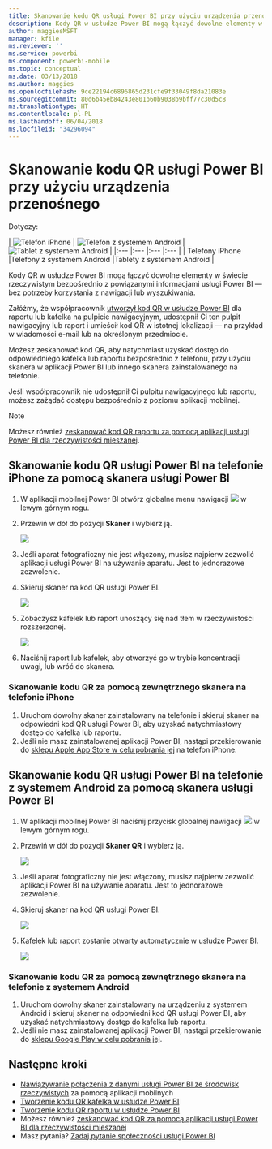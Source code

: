 ```yaml
---
title: Skanowanie kodu QR usługi Power BI przy użyciu urządzenia przenośnego
description: Kody QR w usłudze Power BI mogą łączyć dowolne elementy w świecie rzeczywistym bezpośrednio z powiązanymi informacjami usługi Power BI w aplikacji mobilnej Power BI dla telefonów iPhone i urządzeń z systemem Android.
author: maggiesMSFT
manager: kfile
ms.reviewer: ''
ms.service: powerbi
ms.component: powerbi-mobile
ms.topic: conceptual
ms.date: 03/13/2018
ms.author: maggies
ms.openlocfilehash: 9ce22194c6896865d231cfe9f33049f8da21083e
ms.sourcegitcommit: 80d6b45eb84243e801b60b9038b9bff77c30d5c8
ms.translationtype: HT
ms.contentlocale: pl-PL
ms.lasthandoff: 06/04/2018
ms.locfileid: "34296094"
---
```

# <a name="scan-a-power-bi-qr-code-from-your-mobile-device"></a>Skanowanie kodu QR usługi Power BI przy użyciu urządzenia przenośnego
Dotyczy:

| ![Telefon iPhone](media/mobile-apps-qr-code/ios-logo-40-px.png) | ![Telefon z systemem Android](media/mobile-apps-qr-code/android-logo-40-px.png) | ![Tablet z systemem Android](media/mobile-apps-qr-code/android-logo-40-px.png) |
|:--- |:--- |:--- |:--- |
| Telefony iPhone |Telefony z systemem Android |Tablety z systemem Android |

Kody QR w usłudze Power BI mogą łączyć dowolne elementy w świecie rzeczywistym bezpośrednio z powiązanymi informacjami usługi Power BI — bez potrzeby korzystania z nawigacji lub wyszukiwania.

Załóżmy, że współpracownik [utworzył kod QR w usłudze Power BI](service-create-qr-code-for-tile.md) dla raportu lub kafelka na pulpicie nawigacyjnym, udostępnił Ci ten pulpit nawigacyjny lub raport i umieścił kod QR w istotnej lokalizacji — na przykład w wiadomości e-mail lub na określonym przedmiocie. 

Możesz zeskanować kod QR, aby natychmiast uzyskać dostęp do odpowiedniego kafelka lub raportu bezpośrednio z telefonu, przy użyciu skanera w aplikacji Power BI lub innego skanera zainstalowanego na telefonie. 

Jeśli współpracownik nie udostępnił Ci pulpitu nawigacyjnego lub raportu, możesz zażądać dostępu bezpośrednio z poziomu aplikacji mobilnej. 

> [!NOTE]
> Możesz również [zeskanować kod QR raportu za pomocą aplikacji usługi Power BI dla rzeczywistości mieszanej](mobile-mixed-reality-app.md#scan-a-report-qr-code-in-holographic-view).

## <a name="scan-a-power-bi-qr-code-on-your-iphone-with-the-power-bi-scanner"></a>Skanowanie kodu QR usługi Power BI na telefonie iPhone za pomocą skanera usługi Power BI
1. W aplikacji mobilnej Power BI otwórz globalne menu nawigacji ![](media/mobile-apps-qr-code/power-bi-iphone-global-nav-button.png) w lewym górnym rogu. 
2. Przewiń w dół do pozycji **Skaner** i wybierz ją. 
   
    ![](media/mobile-apps-qr-code/power-bi-iphone-scanner-menu.png)
3. Jeśli aparat fotograficzny nie jest włączony, musisz najpierw zezwolić aplikacji usługi Power BI na używanie aparatu. Jest to jednorazowe zezwolenie. 
4. Skieruj skaner na kod QR usługi Power BI. 
   
    ![](media/mobile-apps-qr-code/power-bi-align-qr-code.png)
5. Zobaczysz kafelek lub raport unoszący się nad tłem w rzeczywistości rozszerzonej.
   
    ![](media/mobile-apps-qr-code/power-bi-ios-qr-ar-scanner.png)
6. Naciśnij raport lub kafelek, aby otworzyć go w trybie koncentracji uwagi, lub wróć do skanera.

### <a name="scan-a-qr-code-from-an-external-scanner-on-your-iphone"></a>Skanowanie kodu QR za pomocą zewnętrznego skanera na telefonie iPhone
1. Uruchom dowolny skaner zainstalowany na telefonie i skieruj skaner na odpowiedni kod QR usługi Power BI, aby uzyskać natychmiastowy dostęp do kafelka lub raportu. 
2. Jeśli nie masz zainstalowanej aplikacji Power BI, nastąpi przekierowanie do [sklepu Apple App Store w celu pobrania jej](http://go.microsoft.com/fwlink/?LinkId=522062) na telefon iPhone.

## <a name="scan-a-power-bi-qr-code-on-your-android-device-with-the-power-bi-scanner"></a>Skanowanie kodu QR usługi Power BI na telefonie z systemem Android za pomocą skanera usługi Power BI
1. W aplikacji mobilnej Power BI naciśnij przycisk globalnej nawigacji ![](media/mobile-apps-qr-code/power-bi-android-global-nav-icon.png) w lewym górnym rogu. 
2. Przewiń w dół do pozycji **Skaner QR** i wybierz ją.
   
    ![](media/mobile-apps-qr-code/power-bi-android-scanner-menu.png)
3. Jeśli aparat fotograficzny nie jest włączony, musisz najpierw zezwolić aplikacji Power BI na używanie aparatu. Jest to jednorazowe zezwolenie. 
4. Skieruj skaner na kod QR usługi Power BI. 
   
    ![](media/mobile-apps-qr-code/pbi_iph_qrscan.png)
5. Kafelek lub raport zostanie otwarty automatycznie w usłudze Power BI.
   
    ![](media/mobile-apps-qr-code/power-bi-android-tile.png)

### <a name="scan-a-qr-code-from-an-external-scanner-on-your-android-device"></a>Skanowanie kodu QR za pomocą zewnętrznego skanera na telefonie z systemem Android
1. Uruchom dowolny skaner zainstalowany na urządzeniu z systemem Android i skieruj skaner na odpowiedni kod QR usługi Power BI, aby uzyskać natychmiastowy dostęp do kafelka lub raportu. 
2. Jeśli nie masz zainstalowanej aplikacji Power BI, nastąpi przekierowanie do [sklepu Google Play w celu pobrania jej](http://go.microsoft.com/fwlink/?LinkID=544867). 

## <a name="next-steps"></a>Następne kroki
* [Nawiązywanie połączenia z danymi usługi Power BI ze środowisk rzeczywistych](mobile-apps-data-in-real-world-context.md) za pomocą aplikacji mobilnych
* [Tworzenie kodu QR kafelka w usłudze Power BI](service-create-qr-code-for-tile.md)
* [Tworzenie kodu QR raportu w usłudze Power BI](service-create-qr-code-for-report.md)
* Możesz również [zeskanować kod QR za pomocą aplikacji usługi Power BI dla rzeczywistości mieszanej](mobile-mixed-reality-app.md)
* Masz pytania? [Zadaj pytanie społeczności usługi Power BI](http://community.powerbi.com/)

